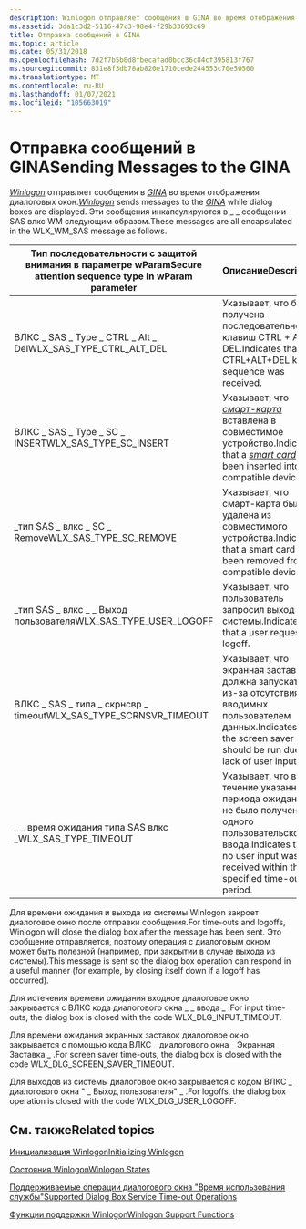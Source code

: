 ```yaml
---
description: Winlogon отправляет сообщения в GINA во время отображения диалоговых окон. Эти сообщения инкапсулируются в \_ \_ сообщении SAS влкс WM следующим образом.
ms.assetid: 3da1c3d2-5116-47c3-98e4-f29b33693c69
title: Отправка сообщений в GINA
ms.topic: article
ms.date: 05/31/2018
ms.openlocfilehash: 7d2f7b5b0d8fbecafad0bcc36c84cf395813f767
ms.sourcegitcommit: 831e8f3db78ab820e1710cede244553c70e50500
ms.translationtype: MT
ms.contentlocale: ru-RU
ms.lasthandoff: 01/07/2021
ms.locfileid: "105663019"
---
```

# <a name="sending-messages-to-the-gina"></a><span data-ttu-id="a64e6-104">Отправка сообщений в GINA</span><span class="sxs-lookup"><span data-stu-id="a64e6-104">Sending Messages to the GINA</span></span>

<span data-ttu-id="a64e6-105">[*Winlogon*](../secgloss/w-gly.md) отправляет сообщения в [*GINA*](../secgloss/g-gly.md) во время отображения диалоговых окон.</span><span class="sxs-lookup"><span data-stu-id="a64e6-105">[*Winlogon*](../secgloss/w-gly.md) sends messages to the [*GINA*](../secgloss/g-gly.md) while dialog boxes are displayed.</span></span> <span data-ttu-id="a64e6-106">Эти сообщения инкапсулируются в \_ \_ сообщении SAS влкс WM следующим образом.</span><span class="sxs-lookup"><span data-stu-id="a64e6-106">These messages are all encapsulated in the WLX\_WM\_SAS message as follows.</span></span>



| <span data-ttu-id="a64e6-107">Тип последовательности с защитой внимания в параметре wParam</span><span class="sxs-lookup"><span data-stu-id="a64e6-107">Secure attention sequence type in wParam parameter</span></span> | <span data-ttu-id="a64e6-108">Описание</span><span class="sxs-lookup"><span data-stu-id="a64e6-108">Description</span></span>                                                                                                                                   |
|----------------------------------------------------|-----------------------------------------------------------------------------------------------------------------------------------------------|
| <span data-ttu-id="a64e6-109">ВЛКС \_ SAS \_ Type \_ CTRL \_ Alt \_ Del</span><span class="sxs-lookup"><span data-stu-id="a64e6-109">WLX\_SAS\_TYPE\_CTRL\_ALT\_DEL</span></span>                     | <span data-ttu-id="a64e6-110">Указывает, что была получена последовательность клавиш CTRL + ALT + DEL.</span><span class="sxs-lookup"><span data-stu-id="a64e6-110">Indicates that a CTRL+ALT+DEL key sequence was received.</span></span>                                                                                      |
| <span data-ttu-id="a64e6-111">ВЛКС \_ SAS \_ Type \_ SC \_ INSERT</span><span class="sxs-lookup"><span data-stu-id="a64e6-111">WLX\_SAS\_TYPE\_SC\_INSERT</span></span>                         | <span data-ttu-id="a64e6-112">Указывает, что [*смарт-карта*](../secgloss/s-gly.md) вставлена в совместимое устройство.</span><span class="sxs-lookup"><span data-stu-id="a64e6-112">Indicates that a [*smart card*](../secgloss/s-gly.md) has been inserted into a compatible device.</span></span> |
| <span data-ttu-id="a64e6-113">\_тип SAS \_ влкс \_ SC \_ Remove</span><span class="sxs-lookup"><span data-stu-id="a64e6-113">WLX\_SAS\_TYPE\_SC\_REMOVE</span></span>                         | <span data-ttu-id="a64e6-114">Указывает, что смарт-карта была удалена из совместимого устройства.</span><span class="sxs-lookup"><span data-stu-id="a64e6-114">Indicates that a smart card has been removed from a compatible device.</span></span>                                                                        |
| <span data-ttu-id="a64e6-115">\_тип SAS \_ влкс \_ \_ Выход пользователя</span><span class="sxs-lookup"><span data-stu-id="a64e6-115">WLX\_SAS\_TYPE\_USER\_LOGOFF</span></span>                       | <span data-ttu-id="a64e6-116">Указывает, что пользователь запросил выход из системы.</span><span class="sxs-lookup"><span data-stu-id="a64e6-116">Indicates that a user requested logoff.</span></span>                                                                                                       |
| <span data-ttu-id="a64e6-117">ВЛКС \_ SAS \_ типа \_ скрнсвр \_ timeout</span><span class="sxs-lookup"><span data-stu-id="a64e6-117">WLX\_SAS\_TYPE\_SCRNSVR\_TIMEOUT</span></span>                   | <span data-ttu-id="a64e6-118">Указывает, что экранная заставка должна запускаться из-за отсутствия вводимых пользователем данных.</span><span class="sxs-lookup"><span data-stu-id="a64e6-118">Indicates that the screen saver should be run due to lack of user input.</span></span>                                                                      |
| <span data-ttu-id="a64e6-119">\_ \_ время ожидания типа SAS влкс \_</span><span class="sxs-lookup"><span data-stu-id="a64e6-119">WLX\_SAS\_TYPE\_TIMEOUT</span></span>                            | <span data-ttu-id="a64e6-120">Указывает, что в течение указанного периода ожидания не было получено ни одного пользовательского ввода.</span><span class="sxs-lookup"><span data-stu-id="a64e6-120">Indicates that no user input was received within the specified time-out period.</span></span>                                                               |



 

<span data-ttu-id="a64e6-121">Для времени ожидания и выхода из системы Winlogon закроет диалоговое окно после отправки сообщения.</span><span class="sxs-lookup"><span data-stu-id="a64e6-121">For time-outs and logoffs, Winlogon will close the dialog box after the message has been sent.</span></span> <span data-ttu-id="a64e6-122">Это сообщение отправляется, поэтому операция с диалоговым окном может быть полезной (например, при закрытии в случае выхода из системы).</span><span class="sxs-lookup"><span data-stu-id="a64e6-122">This message is sent so the dialog box operation can respond in a useful manner (for example, by closing itself down if a logoff has occurred).</span></span>

<span data-ttu-id="a64e6-123">Для истечения времени ожидания входное диалоговое окно закрывается с ВЛКС кода диалогового окна \_ \_ ввода \_ .</span><span class="sxs-lookup"><span data-stu-id="a64e6-123">For input time-outs, the dialog box is closed with the code WLX\_DLG\_INPUT\_TIMEOUT.</span></span>

<span data-ttu-id="a64e6-124">Для времени ожидания экранных заставок диалоговое окно закрывается с помощью кода ВЛКС \_ диалогового окна \_ Экранная \_ Заставка \_ .</span><span class="sxs-lookup"><span data-stu-id="a64e6-124">For screen saver time-outs, the dialog box is closed with the code WLX\_DLG\_SCREEN\_SAVER\_TIMEOUT.</span></span>

<span data-ttu-id="a64e6-125">Для выходов из системы диалоговое окно закрывается с кодом ВЛКС \_ диалогового окна " \_ Выход пользователя" \_ .</span><span class="sxs-lookup"><span data-stu-id="a64e6-125">For logoffs, the dialog box operation is closed with the code WLX\_DLG\_USER\_LOGOFF.</span></span>

## <a name="related-topics"></a><span data-ttu-id="a64e6-126">См. также</span><span class="sxs-lookup"><span data-stu-id="a64e6-126">Related topics</span></span>

<dl> <dt>

[<span data-ttu-id="a64e6-127">Инициализация Winlogon</span><span class="sxs-lookup"><span data-stu-id="a64e6-127">Initializing Winlogon</span></span>](initializing-winlogon.md)
</dt> <dt>

[<span data-ttu-id="a64e6-128">Состояния Winlogon</span><span class="sxs-lookup"><span data-stu-id="a64e6-128">Winlogon States</span></span>](winlogon-states.md)
</dt> <dt>

[<span data-ttu-id="a64e6-129">Поддерживаемые операции диалогового окна "Время использования службы"</span><span class="sxs-lookup"><span data-stu-id="a64e6-129">Supported Dialog Box Service Time-out Operations</span></span>](supported-dialog-box-service-time-out-operations.md)
</dt> <dt>

[<span data-ttu-id="a64e6-130">Функции поддержки Winlogon</span><span class="sxs-lookup"><span data-stu-id="a64e6-130">Winlogon Support Functions</span></span>](authentication-functions.md)
</dt> </dl>

 

 
